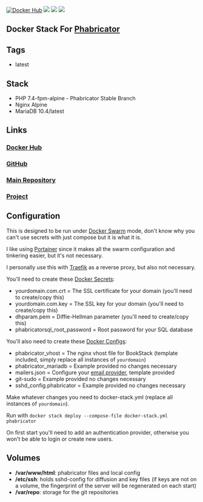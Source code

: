 [![Docker Hub](https://img.shields.io/docker/cloud/build/zeigren/phabricator)](https://hub.docker.com/repository/docker/zeigren/phabricator)
[![](https://images.microbadger.com/badges/image/zeigren/phabricator.svg)](https://microbadger.com/images/zeigren/bookstack)
[![](https://images.microbadger.com/badges/version/zeigren/phabricator.svg)](https://microbadger.com/images/zeigren/bookstack)
[![](https://images.microbadger.com/badges/commit/zeigren/phabricator.svg)](https://microbadger.com/images/zeigren/bookstack)

## Docker Stack For [Phabricator](https://www.phacility.com/phabricator/)

## Tags

- latest

## Stack

- PHP 7.4-fpm-alpine - Phabricator Stable Branch
- Nginx Alpine
- MariaDB 10.4/latest

## Links

### [Docker Hub](https://hub.docker.com/r/zeigren/phabricator)

### [GitHub](https://github.com/Zeigren/phabricator-docker-swarm)

### [Main Repository](https://projects.zeigren.com/diffusion/40/)

### [Project](https://projects.zeigren.com/project/view/45/)

## Configuration

This is designed to be run under [Docker Swarm](https://docs.docker.com/engine/swarm/) mode, don't know why you can't use secrets with just compose but it is what it is.

I like using [Portainer](https://www.portainer.io/) since it makes all the swarm configuration and tinkering easier, but it's not necessary.

I personally use this with [Traefik](https://traefik.io/) as a reverse proxy, but also not necessary.

You'll need to create these [Docker Secrets](https://docs.docker.com/engine/swarm/secrets/):

- yourdomain.com.crt = The SSL certificate for your domain (you'll need to create/copy this)
- yourdomain.com.key = The SSL key for your domain (you'll need to create/copy this)
- dhparam.pem = Diffie-Hellman parameter (you'll need to create/copy this)
- phabricatorsql_root_password = Root password for your SQL database

You'll also need to create these [Docker Configs](https://docs.docker.com/engine/swarm/configs/):

- phabricator_vhost = The nginx vhost file for BookStack (template included, simply replace all instances of `yourdomain`)
- phabricator_mariadb = Example provided no changes necessary
- mailers.json = Configure your [email provider](https://secure.phabricator.com/book/phabricator/article/configuring_outbound_email/), template provided
- git-sudo = Example provided no changes necessary
- sshd_config.phabricator = Example provided no changes necessary

Make whatever changes you need to docker-stack.yml (replace all instances of `yourdomain`).

Run with `docker stack deploy --compose-file docker-stack.yml phabricator`

On first start you'll need to add an authentication provider, otherwise you won't be able to login or create new users.

## Volumes

- **/var/www/html**: phabricator files and local config
- **/etc/ssh**: holds sshd-config for diffusion and key files (if keys are not on a volume, the fingerprint of the server will be regenerated on each start)
- **/var/repo**: storage for the git repositories
